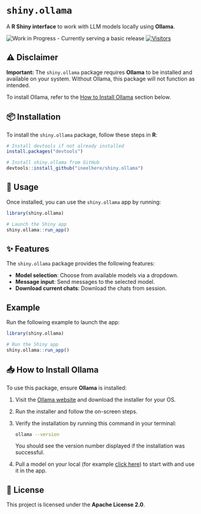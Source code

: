 # `shiny.ollama`
A **R Shiny interface** to work with LLM models locally using **Ollama**.

![Work in Progress - Currently serving a basic release](https://img.shields.io/badge/Work%20in%20Progress-Currently%20serving%20a%20basic%20release-blue) [![Visitors](https://hits.sh/github.com/ineelhere/shiny.ollama.svg?label=Visitors&style=flat-square)](https://hits.sh/github.com/ineelhere/shiny.ollama/)


## ⚠️ Disclaimer  

**Important:** The `shiny.ollama` package requires **Ollama** to be installed and available on your system. Without Ollama, this package will not function as intended.  

To install Ollama, refer to the [How to Install Ollama](#-how-to-install-ollama) section below.  



## 📦 Installation  

To install the `shiny.ollama` package, follow these steps in **R**:  

```R
# Install devtools if not already installed
install.packages("devtools")

# Install shiny.ollama from GitHub
devtools::install_github("ineelhere/shiny.ollama")
```



## 🚀 Usage  

Once installed, you can use the `shiny.ollama` app by running:

```R
library(shiny.ollama)

# Launch the Shiny app
shiny.ollama::run_app()
```



## ✨ Features  

The `shiny.ollama` package provides the following features:  

- **Model selection**: Choose from available models via a dropdown.  
- **Message input**: Send messages to the selected model.  
- **Download current chats**: Download the chats from session. 



## Example  

Run the following example to launch the app:  

```R
library(shiny.ollama)

# Run the Shiny app
shiny.ollama::run_app()
```



## 📥 How to Install Ollama  

To use this package, ensure **Ollama** is installed:  

1. Visit the [Ollama website](https://ollama.com) and download the installer for your OS.  
2. Run the installer and follow the on-screen steps.  
3. Verify the installation by running this command in your terminal:  

   ```sh
   ollama --version
   ```  

   You should see the version number displayed if the installation was successful.  
4. Pull a model on your local (for example [click here](https://ollama.com/library/llama3.3)) to start with and use it in the app.



## 📄 License  

This project is licensed under the **Apache License 2.0**.
